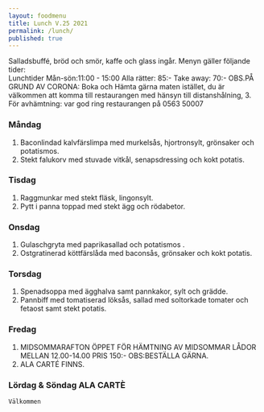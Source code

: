 ```yaml
---
layout: foodmenu
title: Lunch V.25 2021
permalink: /lunch/
published: true
---
```

Salladsbuffé, bröd och smör, kaffe och glass ingår.
Menyn gäller följande tider:  
Lunchtider  Mån-sön:11:00 - 15:00
Alla rätter: 85:- Take away: 70:-
OBS.PÅ GRUND AV CORONA: Boka och Hämta gärna maten istället, du är välkommen att komma till restaurangen med hänsyn till distanshålning, 3. För avhämtning: var god ring restaurangen på 0563 50007
                                

### Måndag
1. Baconlindad kalvfärslimpa med murkelsås, hjortronsylt, grönsaker och potatismos.
2. Stekt falukorv med stuvade vitkål, senapsdressing och kokt potatis.

### Tisdag
1. Raggmunkar med stekt fläsk, lingonsylt.
2. Pytt i panna toppad med stekt ägg och rödabetor.

### Onsdag
1. Gulaschgryta med paprikasallad och potatismos .
2. Ostgratinerad köttfärslåda med baconsås, grönsaker och kokt potatis.

### Torsdag
1. Spenadsoppa med ägghalva samt pannkakor, sylt och grädde. 
2. Pannbiff med tomatiserad löksås, sallad med soltorkade tomater och fetaost samt stekt potatis.

### Fredag  
1. MIDSOMMARAFTON ÖPPET FÖR HÄMTNING AV MIDSOMMAR LÅDOR MELLAN 12.00-14.00 PRIS 150:- OBS:BESTÄLLA GÄRNA.
2. ALA CARTÉ FINNS.


### Lördag & Söndag ALA CARTÈ

    Välkommen
    
       
    

   
    
   
     
